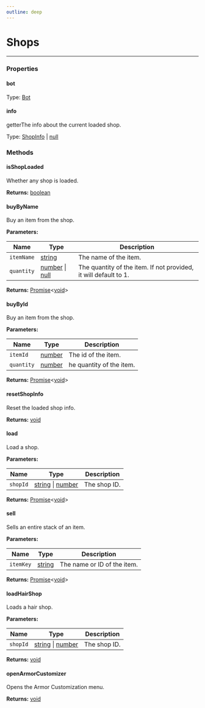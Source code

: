 ```yaml
---
outline: deep
---
```


# Shops

---

### Properties

#### bot

Type: [Bot](.Bot.md)

#### info

​<Badge type="info">getter</Badge>The info about the current loaded shop.

Type: [ShopInfo](./typedefs/ShopInfo.md) | [null](https://developer.mozilla.org/en-US/docs/Web/JavaScript/Reference/Operators/null)

### Methods

#### isShopLoaded

Whether any shop is loaded.

**Returns:** [boolean](https://developer.mozilla.org/en-US/docs/Web/JavaScript/Reference/Global_Objects/Boolean)

#### buyByName

Buy an item from the shop.

**Parameters:**

| Name | Type | Description |
|------|------|-------------|
| `itemName` | [string](https://developer.mozilla.org/en-US/docs/Web/JavaScript/Reference/Global_Objects/String) | The name of the item. |
| `quantity` | [number](https://developer.mozilla.org/en-US/docs/Web/JavaScript/Reference/Global_Objects/Number) \| [null](https://developer.mozilla.org/en-US/docs/Web/JavaScript/Reference/Operators/null) | The quantity of the item. If not provided, it will default to 1. |

**Returns:** [Promise](https://developer.mozilla.org/en-US/docs/Web/JavaScript/Reference/Global_Objects/Promise)<[void](https://developer.mozilla.org/en-US/docs/Web/JavaScript/Reference/Operators/void)>

#### buyById

Buy an item from the shop.

**Parameters:**

| Name | Type | Description |
|------|------|-------------|
| `itemId` | [number](https://developer.mozilla.org/en-US/docs/Web/JavaScript/Reference/Global_Objects/Number) | The id of the item. |
| `quantity` | [number](https://developer.mozilla.org/en-US/docs/Web/JavaScript/Reference/Global_Objects/Number) | he quantity of the item. |

**Returns:** [Promise](https://developer.mozilla.org/en-US/docs/Web/JavaScript/Reference/Global_Objects/Promise)<[void](https://developer.mozilla.org/en-US/docs/Web/JavaScript/Reference/Operators/void)>

#### resetShopInfo

Reset the loaded shop info.

**Returns:** [void](https://developer.mozilla.org/en-US/docs/Web/JavaScript/Reference/Operators/void)

#### load

Load a shop.

**Parameters:**

| Name | Type | Description |
|------|------|-------------|
| `shopId` | [string](https://developer.mozilla.org/en-US/docs/Web/JavaScript/Reference/Global_Objects/String) \| [number](https://developer.mozilla.org/en-US/docs/Web/JavaScript/Reference/Global_Objects/Number) | The shop ID. |

**Returns:** [Promise](https://developer.mozilla.org/en-US/docs/Web/JavaScript/Reference/Global_Objects/Promise)<[void](https://developer.mozilla.org/en-US/docs/Web/JavaScript/Reference/Operators/void)>

#### sell

Sells an entire stack of an item.

**Parameters:**

| Name | Type | Description |
|------|------|-------------|
| `itemKey` | [string](https://developer.mozilla.org/en-US/docs/Web/JavaScript/Reference/Global_Objects/String) | The name or ID of the item. |

**Returns:** [Promise](https://developer.mozilla.org/en-US/docs/Web/JavaScript/Reference/Global_Objects/Promise)<[void](https://developer.mozilla.org/en-US/docs/Web/JavaScript/Reference/Operators/void)>

#### loadHairShop

Loads a hair shop.

**Parameters:**

| Name | Type | Description |
|------|------|-------------|
| `shopId` | [string](https://developer.mozilla.org/en-US/docs/Web/JavaScript/Reference/Global_Objects/String) \| [number](https://developer.mozilla.org/en-US/docs/Web/JavaScript/Reference/Global_Objects/Number) | The shop ID. |

**Returns:** [void](https://developer.mozilla.org/en-US/docs/Web/JavaScript/Reference/Operators/void)

#### openArmorCustomizer

Opens the Armor Customization menu.

**Returns:** [void](https://developer.mozilla.org/en-US/docs/Web/JavaScript/Reference/Operators/void)


